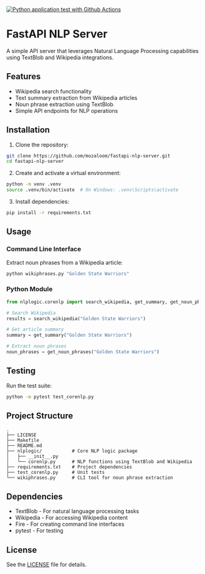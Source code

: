 [![Python application test with Github Actions](https://github.com/mozaloom/fastapi-nlp-server/actions/workflows/main.yml/badge.svg)](https://github.com/mozaloom/fastapi-nlp-server/actions/workflows/main.yml)

# FastAPI NLP Server

A simple API server that leverages Natural Language Processing capabilities using TextBlob and Wikipedia integrations.

## Features

- Wikipedia search functionality
- Text summary extraction from Wikipedia articles
- Noun phrase extraction using TextBlob
- Simple API endpoints for NLP operations

## Installation

1. Clone the repository:
```bash
git clone https://github.com/mozaloom/fastapi-nlp-server.git
cd fastapi-nlp-server
```

2. Create and activate a virtual environment:
```bash
python -m venv .venv
source .venv/bin/activate  # On Windows: .venv\Scripts\activate
```

3. Install dependencies:
```bash
pip install -r requirements.txt
```

## Usage

### Command Line Interface

Extract noun phrases from a Wikipedia article:
```bash
python wikiphrases.py "Golden State Warriors"
```

### Python Module

```python
from nlplogic.corenlp import search_wikipedia, get_summary, get_noun_phrases

# Search Wikipedia
results = search_wikipedia("Golden State Warriors")

# Get article summary
summary = get_summary("Golden State Warriors")

# Extract noun phrases
noun_phrases = get_noun_phrases("Golden State Warriors")
```

## Testing

Run the test suite:
```bash
python -m pytest test_corenlp.py
```

## Project Structure

```
.
├── LICENSE
├── Makefile
├── README.md
├── nlplogic/           # Core NLP logic package
│   ├── __init__.py
│   └── corenlp.py      # NLP functions using TextBlob and Wikipedia
├── requirements.txt    # Project dependencies
├── test_corenlp.py     # Unit tests
└── wikiphrases.py      # CLI tool for noun phrase extraction
```

## Dependencies

- TextBlob - For natural language processing tasks
- Wikipedia - For accessing Wikipedia content
- Fire - For creating command line interfaces
- pytest - For testing

## License

See the [LICENSE](LICENSE) file for details.